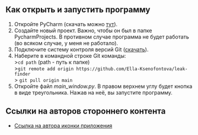 ## Как открыть и запустить программу
1. Откройте PyCharm (скачать можно  [тут](https://www.jetbrains.com/ru-ru/edu-products/download/other-PCE.html)).
2. Создайте новый проект. Важно, чтобы он был в папке PycharmProjects. В противном случае программа не будет работать (во всяком случае, у меня не работало).
3. Подключите систему контроля версий Git ([скачать](https://git-scm.com/)).
4. Наберите в командной строке Git команды: <br/>
        >`cd path` (path - путь к папке)<br />
        >`git remote add origin https://github.com/Ella-Ksenofontova/leak-finder`<br />
        > `git pull origin main`
6. Откройте файл *main_window.py*. В правом верхнем углу будет кнопка в виде треугольника. Нажав на неё, вы запустите программу.

## Ссылки на авторов стороннего контента
+ [Ссылка на автора иконки приложения](https://www.flaticon.com/authors/freepik)
